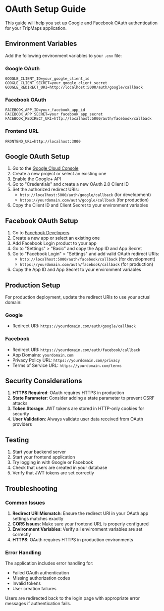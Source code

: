 # OAuth Setup Guide

This guide will help you set up Google and Facebook OAuth authentication for your TripMaps application.

## Environment Variables

Add the following environment variables to your `.env` file:

### Google OAuth

```
GOOGLE_CLIENT_ID=your_google_client_id
GOOGLE_CLIENT_SECRET=your_google_client_secret
GOOGLE_REDIRECT_URI=http://localhost:5000/auth/google/callback
```

### Facebook OAuth

```
FACEBOOK_APP_ID=your_facebook_app_id
FACEBOOK_APP_SECRET=your_facebook_app_secret
FACEBOOK_REDIRECT_URI=http://localhost:5000/auth/facebook/callback
```

### Frontend URL

```
FRONTEND_URL=http://localhost:3000
```

## Google OAuth Setup

1. Go to the [Google Cloud Console](https://console.cloud.google.com/)
2. Create a new project or select an existing one
3. Enable the Google+ API
4. Go to "Credentials" and create a new OAuth 2.0 Client ID
5. Set the authorized redirect URIs:
   - `http://localhost:5000/auth/google/callback` (for development)
   - `https://yourdomain.com/auth/google/callback` (for production)
6. Copy the Client ID and Client Secret to your environment variables

## Facebook OAuth Setup

1. Go to [Facebook Developers](https://developers.facebook.com/)
2. Create a new app or select an existing one
3. Add Facebook Login product to your app
4. Go to "Settings" > "Basic" and copy the App ID and App Secret
5. Go to "Facebook Login" > "Settings" and add valid OAuth redirect URIs:
   - `http://localhost:5000/auth/facebook/callback` (for development)
   - `https://yourdomain.com/auth/facebook/callback` (for production)
6. Copy the App ID and App Secret to your environment variables

## Production Setup

For production deployment, update the redirect URIs to use your actual domain:

### Google

- Redirect URI: `https://yourdomain.com/auth/google/callback`

### Facebook

- Redirect URI: `https://yourdomain.com/auth/facebook/callback`
- App Domains: `yourdomain.com`
- Privacy Policy URL: `https://yourdomain.com/privacy`
- Terms of Service URL: `https://yourdomain.com/terms`

## Security Considerations

1. **HTTPS Required**: OAuth requires HTTPS in production
2. **State Parameter**: Consider adding a state parameter to prevent CSRF attacks
3. **Token Storage**: JWT tokens are stored in HTTP-only cookies for security
4. **User Validation**: Always validate user data received from OAuth providers

## Testing

1. Start your backend server
2. Start your frontend application
3. Try logging in with Google or Facebook
4. Check that users are created in your database
5. Verify that JWT tokens are set correctly

## Troubleshooting

### Common Issues

1. **Redirect URI Mismatch**: Ensure the redirect URI in your OAuth app settings matches exactly
2. **CORS Issues**: Make sure your frontend URL is properly configured
3. **Environment Variables**: Verify all environment variables are set correctly
4. **HTTPS**: OAuth requires HTTPS in production environments

### Error Handling

The application includes error handling for:

- Failed OAuth authentication
- Missing authorization codes
- Invalid tokens
- User creation failures

Users are redirected back to the login page with appropriate error messages if authentication fails.
